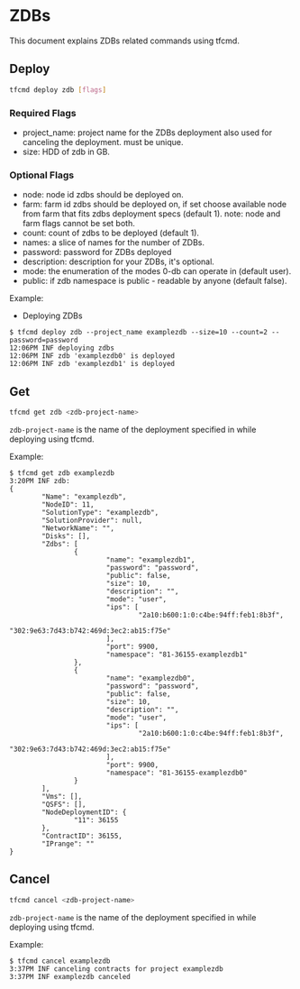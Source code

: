 # ZDBs

This document explains ZDBs related commands using tfcmd.

## Deploy

```bash
tfcmd deploy zdb [flags]
```

### Required Flags

- project_name: project name for the ZDBs deployment also used for canceling the deployment. must be unique.
- size: HDD of zdb in GB.

### Optional Flags

- node: node id zdbs should be deployed on.
- farm: farm id zdbs should be deployed on, if set choose available node from farm that fits zdbs deployment specs (default 1). note: node and farm flags cannot be set both.
- count: count of zdbs to be deployed (default 1).
- names: a slice of names for the number of ZDBs.
- password: password for ZDBs deployed
- description: description for your ZDBs, it's optional.
- mode: the enumeration of the modes 0-db can operate in (default user).
- public: if zdb namespace is public - readable by anyone (default false).

Example:

- Deploying ZDBs

```console
$ tfcmd deploy zdb --project_name examplezdb --size=10 --count=2 --password=password
12:06PM INF deploying zdbs
12:06PM INF zdb 'examplezdb0' is deployed
12:06PM INF zdb 'examplezdb1' is deployed
```

## Get

```bash
tfcmd get zdb <zdb-project-name>
```

`zdb-project-name` is the name of the deployment specified in while deploying using tfcmd.

Example:

```console
$ tfcmd get zdb examplezdb
3:20PM INF zdb:
{
        "Name": "examplezdb",
        "NodeID": 11,
        "SolutionType": "examplezdb",
        "SolutionProvider": null,
        "NetworkName": "",
        "Disks": [],
        "Zdbs": [
                {
                        "name": "examplezdb1",
                        "password": "password",
                        "public": false,
                        "size": 10,
                        "description": "",
                        "mode": "user",
                        "ips": [
                                "2a10:b600:1:0:c4be:94ff:feb1:8b3f",
                                "302:9e63:7d43:b742:469d:3ec2:ab15:f75e"
                        ],
                        "port": 9900,
                        "namespace": "81-36155-examplezdb1"
                },
                {
                        "name": "examplezdb0",
                        "password": "password",
                        "public": false,
                        "size": 10,
                        "description": "",
                        "mode": "user",
                        "ips": [
                                "2a10:b600:1:0:c4be:94ff:feb1:8b3f",
                                "302:9e63:7d43:b742:469d:3ec2:ab15:f75e"
                        ],
                        "port": 9900,
                        "namespace": "81-36155-examplezdb0"
                }
        ],
        "Vms": [],
        "QSFS": [],
        "NodeDeploymentID": {
                "11": 36155
        },
        "ContractID": 36155,
        "IPrange": ""
}
```

## Cancel

```bash
tfcmd cancel <zdb-project-name>
```

`zdb-project-name` is the name of the deployment specified in while deploying using tfcmd.

Example:

```console
$ tfcmd cancel examplezdb
3:37PM INF canceling contracts for project examplezdb
3:37PM INF examplezdb canceled
```
